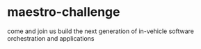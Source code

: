 # maestro-challenge
come and join us build the next generation of in-vehicle software orchestration and applications
